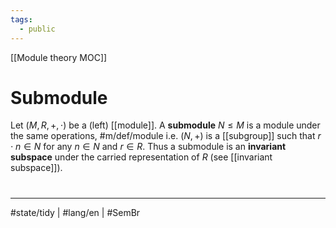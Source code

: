 ```yaml
---
tags:
  - public
---
```

[[Module theory MOC]]
# Submodule

Let $(M, R, +, \cdot)$ be a (left) [[module]].
A **submodule** $N \leq M$ is a module under the same operations, #m/def/module 
i.e. $(N, +)$ is a [[subgroup]] such that $r \cdot n \in N$ for any $n \in N$ and $r \in R$.
Thus a submodule is an **invariant subspace** under the carried representation of $R$ (see [[invariant subspace]]).

#
---
#state/tidy | #lang/en | #SemBr
